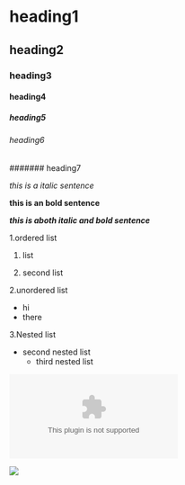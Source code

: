 # heading1
## heading2
### heading3
#### heading4
##### heading5
###### heading6
####### heading7

*this is a italic sentence*

**this is an bold sentence**

***this is aboth italic and bold sentence***
 
1.ordered list 

  1. list
 
  2. second list
 
 2.unordered list
 
 - hi
 - there

3.Nested list
  - second nested list
    - third nested list


 ![google](www.google.com) 
 
 ![](https://upload.wikimedia.org/wikipedia/commons/a/a8/The_Chief_Minister_of_Andhra_Pradesh%2C_Shri_Y.S._Jagan_Mohan_Reddy.jpg)


